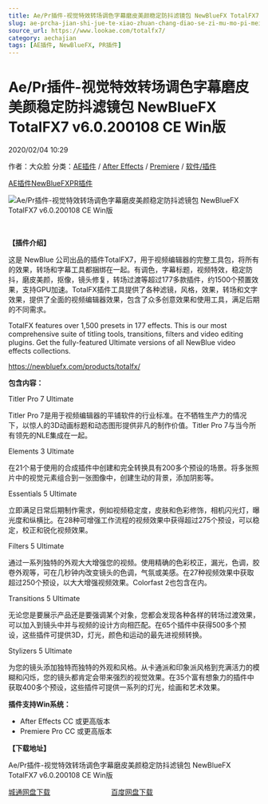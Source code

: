 ```yaml
---
title: Ae/Pr插件-视觉特效转场调色字幕磨皮美颜稳定防抖滤镜包 NewBlueFX TotalFX7 v6.0.200108 CE Win版
slug: ae-prcha-jian-shi-jue-te-xiao-zhuan-chang-diao-se-zi-mu-mo-pi-mei-yan-wen-ding-fang-dou-lu-jing-bao-newbluefx-totalfx7-v6-0-200108-ce-winban
source_url: https://www.lookae.com/totalfx7/
category: aechajian
tags: [AE插件, NewBlueFX, PR插件]
---
```

# Ae/Pr插件-视觉特效转场调色字幕磨皮美颜稳定防抖滤镜包 NewBlueFX TotalFX7 v6.0.200108 CE Win版

2020/02/04 10:29

作者：大众脸
分类：[AE插件](https://www.lookae.com/after-effects/aechajian/) / [After Effects](https://www.lookae.com/after-effects/) / [Premiere](https://www.lookae.com/qitarjcj/premierezy/) / [软件/插件](https://www.lookae.com/qitarjcj/)

[AE插件](https://www.lookae.com/tag/ae%e6%8f%92%e4%bb%b6/)[NewBlueFX](https://www.lookae.com/tag/newbluefx/)[PR插件](https://www.lookae.com/tag/pr%e6%8f%92%e4%bb%b6/)

![Ae/Pr插件-视觉特效转场调色字幕磨皮美颜稳定防抖滤镜包 NewBlueFX TotalFX7 v6.0.200108 CE Win版](https://www.lookae.com/wp-content/uploads/2020/02/TotalFX7.jpg "Ae/Pr插件-视觉特效转场调色字幕磨皮美颜稳定防抖滤镜包 NewBlueFX TotalFX7 v6.0.200108 CE Win版-LookAE.com")

﻿﻿

**【插件介绍】**

这是 NewBlue 公司出品的插件TotalFX7，用于视频编辑器的完整工具包，将所有的效果，转场和字幕工具都捆绑在一起。有调色，字幕标题，视频特效，稳定防抖，磨皮美颜，抠像，镜头修复，转场过渡等超过177多款插件，约1500个预置效果，支持GPU加速。TotalFX插件工具提供了各种滤镜，风格，效果，转场和文字效果，提供了全面的视频编辑器效果，包含了众多创意效果和使用工具，满足后期的不同需求。

TotalFX features over 1,500 presets in 177 effects. This is our most comprehensive suite of titling tools, transitions, filters and video editing plugins. Get the fully-featured Ultimate versions of all NewBlue video effects collections.

https://newbluefx.com/products/totalfx/

**包含内容：**

Titler Pro 7 Ultimate

Titler Pro 7是用于视频编辑器的平铺软件的行业标准。在不牺牲生产力的情况下，以惊人的3D动画标题和动态图形提供非凡的制作价值。Titler Pro 7与当今所有领先的NLE集成在一起。

Elements 3 Ultimate

在21个易于使用的合成插件中创建和完全转换具有200多个预设的场景。将多张照片中的视觉元素组合到一张图像中，创建生动的背景，添加阴影等。

Essentials 5 Ultimate

立即满足日常后期制作需求，例如视频稳定度，皮肤和色彩修饰，相机闪光灯，曝光度和纵横比。在28种可增强工作流程的视频效果中获得超过275个预设，可以稳定，校正和锐化视频效果。

Filters 5 Ultimate

通过一系列独特的外观大大增强您的视频。使用精确的色彩校正，漏光，色调，胶卷外观等，可在几秒钟内改变镜头的色调，气氛或美感。在27种视频效果中获取超过250个预设，以大大增强视频效果。Colorfast 2也包含在内。

Transitions 5 Ultimate

无论您是要展示产品还是要强调某个对象，您都会发现各种各样的转场过渡效果，可以加入到镜头中并与视频的设计方向相匹配。在65个插件中获得500多个预设，这些插件可提供3D，灯光，颜色和运动的最先进视频转换。

Stylizers 5 Ultimate

为您的镜头添加独特而独特的外观和风格。从卡通派和印象派风格到充满活力的模糊和闪烁，您的镜头都肯定会带来强烈的视觉效果。在35个富有想象力的插件中获取400多个预设，这些插件可提供一系列的灯光，绘画和艺术效果。

**插件支持Win系统：**

* After Effects CC 或更高版本
* Premiere Pro CC 或更高版本

**【下载地址】**

Ae/Pr插件-视觉特效转场调色字幕磨皮美颜稳定防抖滤镜包 NewBlueFX TotalFX7 v6.0.200108 CE Win版

[城通网盘下载](https://tc5.us/file/680462-420680733)                               [百度网盘下载](https://pan.baidu.com/s/1Gypt6t48hxc8650rWOXERg)
